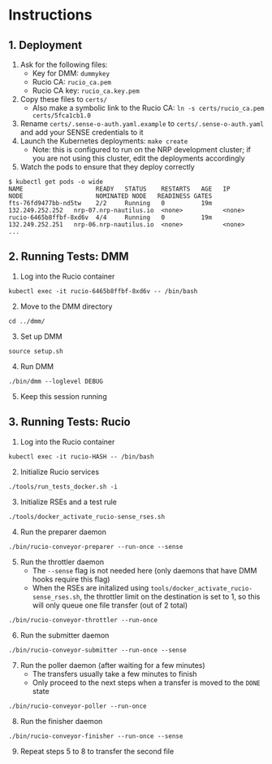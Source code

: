 # Instructions
## 1. Deployment
1. Ask for the following files:
    - Key for DMM: `dummykey`
    - Rucio CA: `rucio_ca.pem`
    - Rucio CA key: `rucio_ca.key.pem`
2. Copy these files to `certs/`
    - Also make a symbolic link to the Rucio CA: `ln -s certs/rucio_ca.pem certs/5fca1cb1.0`
3. Rename `certs/.sense-o-auth.yaml.example` to `certs/.sense-o-auth.yaml` and add your SENSE credentials to it
4. Launch the Kubernetes deployments: `make create`
    - Note: this is configured to run on the NRP development cluster; if you are not using this cluster, edit the deployments accordingly
5. Watch the pods to ensure that they deploy correctly
```
$ kubectl get pods -o wide
NAME                    READY   STATUS    RESTARTS   AGE   IP                NODE                    NOMINATED NODE   READINESS GATES
fts-76fd9477bb-nd5tw    2/2     Running   0          19m   132.249.252.252   nrp-07.nrp-nautilus.io  <none>           <none>
rucio-6465b8ffbf-8xd6v  4/4     Running   0          19m   132.249.252.251   nrp-06.nrp-nautilus.io  <none>           <none>
...
```

## 2. Running Tests: DMM
1. Log into the Rucio container
```
kubectl exec -it rucio-6465b8ffbf-8xd6v -- /bin/bash
```
2. Move to the DMM directory
```
cd ../dmm/
```
3. Set up DMM
```
source setup.sh
```
4. Run DMM
```
./bin/dmm --loglevel DEBUG
```
5. Keep this session running

## 3. Running Tests: Rucio
1. Log into the Rucio container
```
kubectl exec -it rucio-HASH -- /bin/bash
```
2. Initialize Rucio services
```
./tools/run_tests_docker.sh -i
```
3. Initialize RSEs and a test rule
```
./tools/docker_activate_rucio-sense_rses.sh
```
4. Run the preparer daemon
```
./bin/rucio-conveyor-preparer --run-once --sense
```
5. Run the throttler daemon
    - The `--sense` flag is not needed here (only daemons that have DMM hooks require this flag)
    - When the RSEs are initalized using `tools/docker_activate_rucio-sense_rses.sh`, the throttler limit on the destination is set to 1, so this will only queue one file transfer (out of 2 total)
```
./bin/rucio-conveyor-throttler --run-once
```
6. Run the submitter daemon
```
./bin/rucio-conveyor-submitter --run-once --sense
```
7. Run the poller daemon (after waiting for a few minutes)
    - The transfers usually take a few minutes to finish
    - Only proceed to the next steps when a transfer is moved to the `DONE` state
```
./bin/rucio-conveyor-poller --run-once
```
8. Run the finisher daemon
```
./bin/rucio-conveyor-finisher --run-once --sense
```
9. Repeat steps 5 to 8 to transfer the second file
